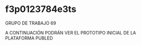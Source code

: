 # f3p0123784e3ts

GRUPO DE TRABAJO 69

A CONTINUACIÓN PODRÁN VER EL PROTOTIPO INICIAL DE LA PLATAFORMA PUBLED
